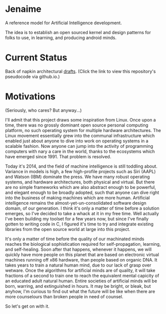 Jenaime 
=======

A reference model for Artificial Intelligence development.

The idea is to establish an open sourced kernel and design patterns for folks to use, in learning, and producing android minds.  

Current Status
==============

Back of napkin architectural [drafts](http://htmlpreview.github.io/?https://github.com/jerng/jenaime/blob/master/docs/pseudocode.html). (Click the link to view this repository's pseudocode via github.io.)

Motivations 
===========

(Seriously, who cares? But anyway...)

I'll admit that this project draws some inspiration from Linux. Once upon a
time, there was no grossly dominant open source personal computing platform, no
such operating system for multiple hardware architectures. The Linux movement
essentially grew into the communal infrastructure which enabled just about
anyone to dive into work on operating systems in a scalable fashion. Now anyone
can jump into the activity of programming computers with nary a care in the
world, thanks to the ecosystems which have emerged since 1991. That problem is
resolved.

Today it's 2014, and the field of machine intelligence is still toddling about.
Variance in models is high, a few high-profile projects such as Siri (AAPL) and
Watson (IBM) dominate the press. We have many robust operating systems, and
hardware architectures, both physical and virtual. But there are no simple
frameworks which are also abstract enough to be powerful, and elegant enough to
be broadly adopted, such that anyone can dive right into the business of making
machines which are more human. Artificial intelligence remains the
almost-yet-un-consolidated software design domain, of our generation. I think
it's only a matter of time before a solution emerges, so I've decided to take a
whack at it in my free time. Well actually I've been building my toolset for a
few years now, but since I've finally gotten to writing code in C, I figured
it's time to try and integrate existing libraries from the open source world at
large into this project.

It's only a matter of time before the quality of our machinated minds reaches
the biological sophistication required for self-propagation, learning, and
self-healing. Soon after that happens, whenever it happens, we will quickly
have more people on this planet that are based on electronic virtual machines
running off x86 hardware, than people based on organic DNA. It takes years to
train a natural human mind, due to our lack of grasp over wetware. Once the
algorithms for artificial minds are of quality, it will take fractions of a
second to train one to reach the equivalent mental capicity of an educated
adult natural human. Entire societies of artificial minds will be born,
warring, and extinguished in hours. It may be bright, or bleak, but anyhow, I'm
curious to find out what the future will be like when there are more
counselours than broken people in need of counsel.

So let's get on with it.